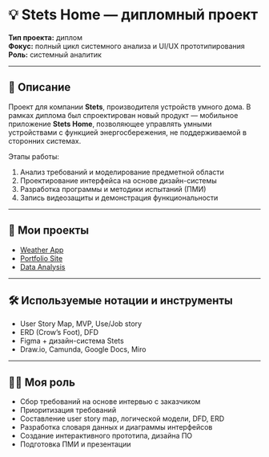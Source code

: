 # 💡 Stets Home — дипломный проект

**Тип проекта:** диплом  
**Фокус:** полный цикл системного анализа и UI/UX прототипирования  
**Роль:** системный аналитик

---

## 📌 Описание

Проект для компании **Stets**, производителя устройств умного дома. В рамках диплома был спроектирован новый продукт — мобильное приложение **Stets Home**, позволяющее управлять умными устройствами с функцией энергосбережения, не поддерживаемой в сторонних системах.

Этапы работы:
1. Анализ требований и моделирование предметной области  
2. Проектирование интерфейса на основе дизайн-системы  
3. Разработка программы и методики испытаний (ПМИ)  
4. Запись видеозащиты и демонстрация функциональности

---

## 📂 Мои проекты

- [Weather App](https://github.com/username/weather-app)  
- [Portfolio Site](https://github.com/username/portfolio-site)  
- [Data Analysis](https://github.com/username/data-analysis)  

---

## 🛠 Используемые нотации и инструменты

- User Story Map, MVP, Use/Job story  
- ERD (Crow’s Foot), DFD  
- Figma + дизайн-система Stets  
- Draw.io, Camunda, Google Docs, Miro  

---

## 👨‍💻 Моя роль

- Сбор требований на основе интервью с заказчиком  
- Приоритизация требований  
- Составление user story map, логической модели, DFD, ERD  
- Разработка словаря данных и диаграммы интерфейсов  
- Создание интерактивного прототипа, дизайна ПО  
- Подготовка ПМИ и презентации

